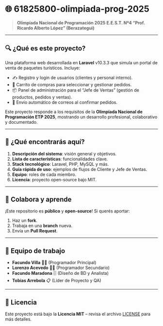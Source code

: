 # 🌐 61825800-olimpiada-prog-2025

> **Olimpíada Nacional de Programación 2025**
> **E.E.S.T. Nº4 “Prof. Ricardo Alberto López” (Berazategui)**

---

## 🔍 ¿Qué es este proyecto?

Una plataforma web desarrollada en **Laravel** v10.3.3 que simula un portal de venta de paquetes turísticos. Incluye:

* ✍️ Registro y login de usuarios (clientes y personal interno).
* 🛒 Carrito de compras para seleccionar y gestionar pedidos.
* 📦 Panel de administración para el “Jefe de Ventas” (gestión de productos, pedidos y ventas).
* 📧 Envío automático de correos al confirmar pedidos.

Este proyecto responde a los requisitos de la **Olimpíada Nacional de Programación ETP 2025**, mostrando un desarrollo profesional, colaborativo y documentado.

---

## 🚀 ¿Qué encontrarás aquí?

1. **Descripción del sistema**: visión general y objetivos.
2. **Lista de características**: funcionalidades clave.
3. **Stack tecnológico**: Laravel, PHP, MySQL y más.
4. **Guía rápida de uso**: ejemplos de flujos de Cliente y Jefe de Ventas.
5. **Equipo**: roles de cada miembro.
6. **Licencia**: proyecto open-source bajo MIT.

---

## 🤝 Colabora y aprende

¡Este repositorio es **público** y **open-source**! Si querés aportar:

1. Haz un **fork**.
2. Trabaja en una **branch** nueva.
3. Envía un **Pull Request**.

---

## 📜 Equipo de trabajo

* **Facundo Villa** 👨‍💻 (Programador Principal)
* **Lorenzo Acevedo** 👨‍💻 (Programador Secundario)
* **Facundo Maradona** 🗄️ (Diseño de BD y Analista)
* **Tobias Arrebola** 📋 (Líder de Proyecto y QA)

---

## 📝 Licencia

Este proyecto está bajo la **Licencia MIT** – revisa el archivo [LICENSE](LICENSE) para más detalles.
